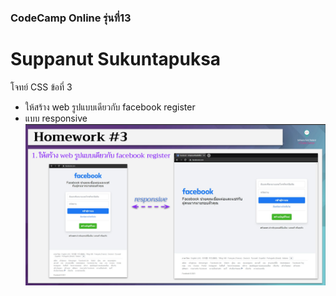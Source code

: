 ### CodeCamp Online รุ่นที่13

# Suppanut Sukuntapuksa

โจทย์ CSS ข้อที่ 3
- ให้สร้าง web รูปแบบเดียวกับ facebook register
- แบบ responsive
![pic](./Homework_css3.jpg)